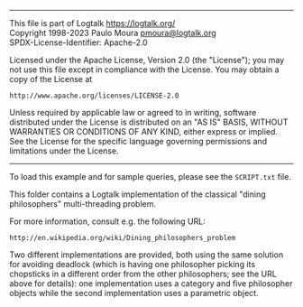 ________________________________________________________________________

This file is part of Logtalk <https://logtalk.org/>  
Copyright 1998-2023 Paulo Moura <pmoura@logtalk.org>  
SPDX-License-Identifier: Apache-2.0

Licensed under the Apache License, Version 2.0 (the "License");
you may not use this file except in compliance with the License.
You may obtain a copy of the License at

    http://www.apache.org/licenses/LICENSE-2.0

Unless required by applicable law or agreed to in writing, software
distributed under the License is distributed on an "AS IS" BASIS,
WITHOUT WARRANTIES OR CONDITIONS OF ANY KIND, either express or implied.
See the License for the specific language governing permissions and
limitations under the License.
________________________________________________________________________


To load this example and for sample queries, please see the `SCRIPT.txt`
file.

This folder contains a Logtalk implementation of the classical "dining 
philosophers" multi-threading problem.

For more information, consult e.g. the following URL:

	http://en.wikipedia.org/wiki/Dining_philosophers_problem

Two different implementations are provided, both using the same solution for 
avoiding deadlock (which is having one philosopher picking its chopsticks 
in a different order from the other philosophers; see the URL above for 
details): one implementation uses a category and five philosopher objects 
while the second implementation uses a parametric object.
